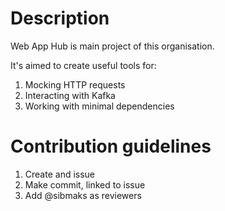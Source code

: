 # Description

Web App Hub is main project of this organisation.

It's aimed to create useful tools for:
1. Mocking HTTP requests
2. Interacting with Kafka
3. Working with minimal dependencies

# Contribution guidelines
1. Create and issue
2. Make commit, linked to issue
3. Add @sibmaks as reviewers
